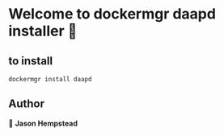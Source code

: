 # Welcome to dockermgr daapd installer 👋

## to install

```shell
dockermgr install daapd
```  

## Author  

👤 **Jason Hempstead**  
